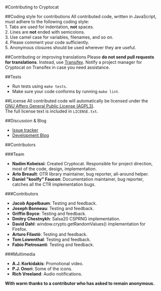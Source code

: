 #Contributing to Cryptocat

##Coding style for contributions
All contributed code, written in JavaScript, must adhere to the following coding style:  
	1. Tabs are used for indentation, **not** spaces.  
	2. Lines are **not** ended with semicolons.  
	3. Use camel case for variables, filenames, and so on.  
	4. Please comment your code sufficiently.  
	5. Anonymous closures should be used wherever they are useful.  


##Contributing or improving translations
Please **do not send pull requests for translations**. Instead, use [Transifex](https://www.transifex.com/projects/p/Cryptocat/resource/cryptocat/). Notify a project manager for Cryptocat on Transifex in case you need assistance.

##Tests
* Run tests using `make tests`.
* Make sure your code conforms by running `make lint`.

##License
All contributed code will automatically be licensed under the [GNU Affero General Public License (AGPL3)](https://www.gnu.org/licenses/agpl-3.0.html).  
The full license text is included in `LICENSE.txt`.  

##Discussion & Blog
* [Issue tracker](https://github.com/cryptocat/cryptocat/issues)
* [Development Blog](https://blog.crypto.cat)  

##Contributors

###Team
* **Nadim Kobeissi**: Created Cryptocat. Responsible for project direction, most of the code, design, implementation.  
* **Arlo Breault**: OTR library maintainer, bug reporter, all-around helper.  
* **Daniel "koolfy" Faucon**: Documentation maintainer, bug reporter, catches all the CTR implementation bugs.  

###Contributors
* **Jacob Appelbaum**: Testing and feedback.  
* **Joseph Bonneau**: Testing and feedback.  
* **Griffin Boyce**: Testing and feedback.  
* **Dmitry Chestnykh**: Salsa20 CSPRNG implementation.  
* **David Dahl**: window.crypto.getRandomValues() implementation for Firefox.  
* **Arturo Filastò**: Testing and feedback. 
* **Tom Lowenthal**: Testing and feedback.  
* **Fabio Pietrosanti**: Testing and feedback.  

###Multimedia
* **A.J. Korkidakis**: Promotional video.  
* **P.J. Onori**: Some of the icons.  
* **Rich Vreeland**: Audio notifications.  
  
**With warm thanks to a contributor who has asked to remain anonymous.**